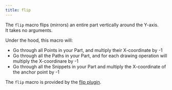 ```yaml
---
title: flip
---
```


The `flip` macro flips (mirrors) an entire part vertically around the Y-axis.  
It takes no arguments.

Under the hood, this macro will:

 - Go through all Points in your Part, and multiply their X-coordinate by -1
 - Go through all the Paths in your Part, and for each drawing operation will multiply the X-coordinare by -1
 - Go through all the Snippets in your Part and multiply the X-coordinate of the anchor point by -1

<Note>

The `flip` macro is provided by the [flip plugin](/reference/plugins/flip).

</Note>

